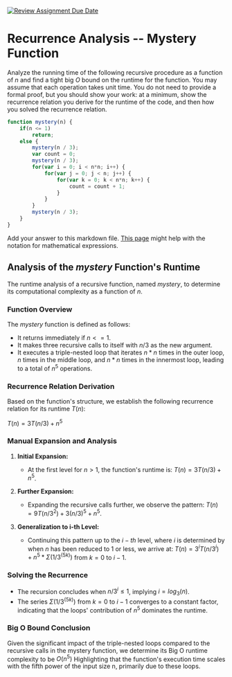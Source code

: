 [![Review Assignment Due Date](https://classroom.github.com/assets/deadline-readme-button-24ddc0f5d75046c5622901739e7c5dd533143b0c8e959d652212380cedb1ea36.svg)](https://classroom.github.com/a/OlW38W4k)
# Recurrence Analysis -- Mystery Function

Analyze the running time of the following recursive procedure as a function of
$n$ and find a tight big $O$ bound on the runtime for the function. You may
assume that each operation takes unit time. You do not need to provide a formal
proof, but you should show your work: at a minimum, show the recurrence relation
you derive for the runtime of the code, and then how you solved the recurrence
relation.

```javascript
function mystery(n) {
    if(n <= 1)
        return;
    else {
        mystery(n / 3);
        var count = 0;
        mystery(n / 3);
        for(var i = 0; i < n*n; i++) {
            for(var j = 0; j < n; j++) {
                for(var k = 0; k < n*n; k++) {
                    count = count + 1;
                }
            }
        }
        mystery(n / 3);
    }
}
```

Add your answer to this markdown file. [This
page](https://docs.github.com/en/get-started/writing-on-github/working-with-advanced-formatting/writing-mathematical-expressions)
might help with the notation for mathematical expressions.


## Analysis of the $mystery$ Function's Runtime

The runtime analysis of a recursive function, named $mystery$, to determine its computational complexity as a function of $n$. 

### Function Overview

The $mystery$ function is defined as follows:

- It returns immediately if $n <= 1$.
- It makes three recursive calls to itself with $n/3$ as the new argument.
- It executes a triple-nested loop that iterates $n * n$ times in the outer loop, $n$ times in the middle loop, and $n * n$ times in the innermost loop, leading to a total of $n^5$ operations.

### Recurrence Relation Derivation

Based on the function's structure, we establish the following recurrence relation for its runtime $T(n)$:

$T(n) = 3T(n/3) + n^5$

### Manual Expansion and Analysis

1. **Initial Expansion:**
   - At the first level for $n > 1$, the function's runtime is: $T(n) = 3T(n/3) + n^5$.

2. **Further Expansion:**
   - Expanding the recursive calls further, we observe the pattern: $T(n) = 9T(n/3^2) + 3(n/3)^5 + n^5$.

3. **Generalization to i-th Level:**
   - Continuing this pattern up to the $i-th$ level, where $i$ is determined by when $n$ has been reduced to $1$ or less, we arrive at: $T(n) = 3^iT(n/3^i) + n^5 * Σ(1/3^(5k))$ from $k=0$ to $i-1$.

### Solving the Recurrence

- The recursion concludes when $n/3^i ≤ 1$, implying $i = log_3(n)$.
- The series $Σ(1/3^(5k))$ from $k=0$ to $i-1$ converges to a constant factor, indicating that the loops' contribution of $n^5$ dominates the runtime.

### Big O Bound Conclusion

Given the significant impact of the triple-nested loops compared to the recursive calls in the mystery function, we determine its Big O runtime complexity to be
$O(n^5)$ Highlighting that the function's execution time scales with the fifth power of the input size n, primarily due to these loops.


